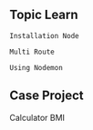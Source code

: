 Topic Learn
---------------
````
Installation Node

Multi Route

Using Nodemon
````
Case Project
-----------------
Calculator BMI

